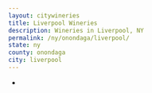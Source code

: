 ```yaml
---
layout: citywineries
title: Liverpool Wineries
description: Wineries in Liverpool, NY
permalink: /ny/onondaga/liverpool/
state: ny
county: onondaga
city: liverpool
---
```

-
